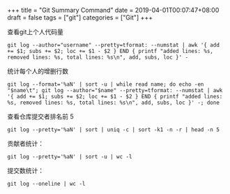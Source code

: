 +++
title = "Git Summary Command"
date = 2019-04-01T00:07:47+08:00
draft = false
tags = ["git"]
categories = ["Git"]
+++

查看git上个人代码量
```
git log --author="username" --pretty=tformat: --numstat | awk '{ add += $1; subs += $2; loc += $1 - $2 } END { printf "added lines: %s, removed lines: %s, total lines: %s\n", add, subs, loc }' -
```
统计每个人的增删行数
```
git log --format='%aN' | sort -u | while read name; do echo -en "$name\t"; git log --author="$name" --pretty=tformat: --numstat | awk '{ add += $1; subs += $2; loc += $1 - $2 } END { printf "added lines: %s, removed lines: %s, total lines: %s\n", add, subs, loc }' -; done
```
查看仓库提交者排名前 5
```
git log --pretty='%aN' | sort | uniq -c | sort -k1 -n -r | head -n 5
```
贡献者统计：
```
git log --pretty='%aN' | sort -u | wc -l
```
提交数统计：
```
git log --oneline | wc -l
```